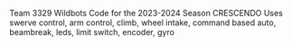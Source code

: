 Team 3329 Wildbots Code for the 2023-2024 Season CRESCENDO
Uses swerve control, arm control, climb, wheel intake, command based auto, beambreak, leds, limit switch, encoder, gyro
